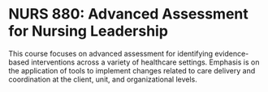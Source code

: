 # NURS 880: Advanced Assessment for Nursing Leadership

This course focuses on advanced assessment for identifying evidence-based interventions across a variety of healthcare settings. Emphasis is on the application of tools to implement changes related to care delivery and coordination at the client, unit, and organizational levels.